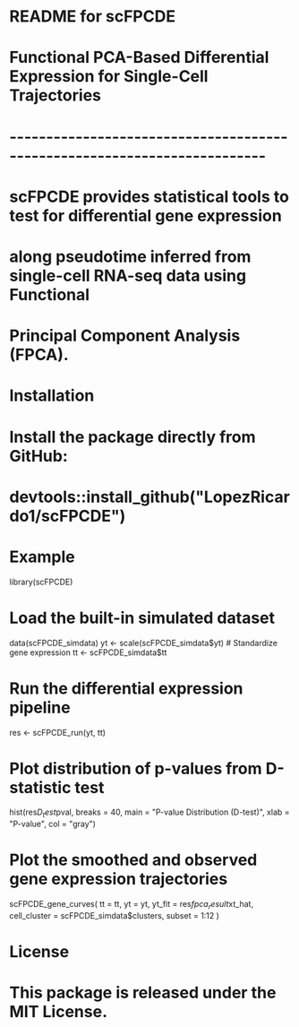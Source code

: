 # README for scFPCDE

# Functional PCA-Based Differential Expression for Single-Cell Trajectories
# -------------------------------------------------------------------------
# scFPCDE provides statistical tools to test for differential gene expression
# along pseudotime inferred from single-cell RNA-seq data using Functional 
# Principal Component Analysis (FPCA).

# Installation
# Install the package directly from GitHub:
# devtools::install_github("LopezRicardo1/scFPCDE")

# Example
library(scFPCDE)

# Load the built-in simulated dataset
data(scFPCDE_simdata)
yt <- scale(scFPCDE_simdata$yt)  # Standardize gene expression
tt <- scFPCDE_simdata$tt

# Run the differential expression pipeline
res <- scFPCDE_run(yt, tt)

# Plot distribution of p-values from D-statistic test
hist(res$D_test$pval, breaks = 40,
     main = "P-value Distribution (D-test)",
     xlab = "P-value", col = "gray")

# Plot the smoothed and observed gene expression trajectories
scFPCDE_gene_curves(
  tt = tt,
  yt = yt,
  yt_fit = res$fpca_result$xt_hat,
  cell_cluster = scFPCDE_simdata$clusters,
  subset = 1:12
)

# License
# This package is released under the MIT License.
